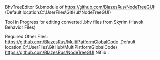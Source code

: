 BhvTreeEditor
Submodule of https://github.com/BlazesRus/NodeTreeGUI: (Default location:C:\UserFiles\GitHub\NodeTreeGUI)

Tool in Progress for editing converted .bhv files from Skyrim (Havok Behavior Files)

Required Other Files:
https://github.com/BlazesRus/MultiPlatformGlobalCode (Default location:C:\UserFiles\GitHub\MultiPlatformGlobalCode)
https://github.com/BlazesRus/NodeTreeGUI
Niflib : 
